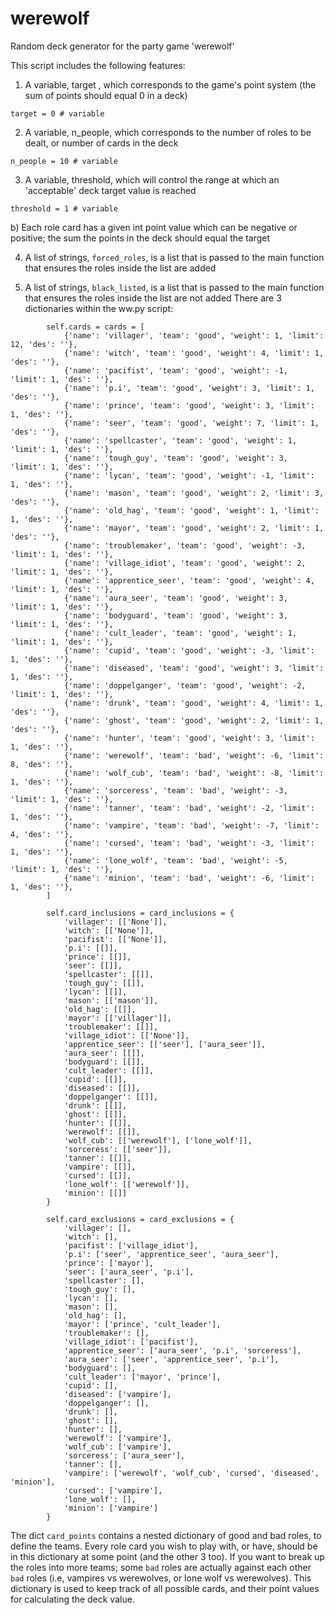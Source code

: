 # werewolf

Random deck generator for the party game 'werewolf' 

This script includes the following features:
1) A variable, target , which corresponds to the game's point system (the sum of points should equal 0 in a deck)
```
target = 0 # variable
```
2) A variable, n_people, which corresponds to the number of roles to be dealt, or number of cards in the deck
```
n_people = 10 # variable
```
3) A variable, threshold, which will control the range at which an 'acceptable' deck target value is reached
```
threshold = 1 # variable
```
  b) Each role card has a given int point value which can be negative or positive; the sum the points in the deck should equal the target
 
4) A list of strings, ```forced_roles```, is a list that is passed to the main function that ensures the roles inside the list are added 

5) A list of strings, ```black_listed```, is a list that is passed to the main function that ensures the roles inside the list are not added
There are 3 dictionaries within the ww.py script:

```
        self.cards = cards = [
            {'name': 'villager', 'team': 'good', 'weight': 1, 'limit': 12, 'des': ''},
            {'name': 'witch', 'team': 'good', 'weight': 4, 'limit': 1, 'des': ''},
            {'name': 'pacifist', 'team': 'good', 'weight': -1, 'limit': 1, 'des': ''},
            {'name': 'p.i', 'team': 'good', 'weight': 3, 'limit': 1, 'des': ''},
            {'name': 'prince', 'team': 'good', 'weight': 3, 'limit': 1, 'des': ''},
            {'name': 'seer', 'team': 'good', 'weight': 7, 'limit': 1, 'des': ''},
            {'name': 'spellcaster', 'team': 'good', 'weight': 1, 'limit': 1, 'des': ''},
            {'name': 'tough_guy', 'team': 'good', 'weight': 3, 'limit': 1, 'des': ''},
            {'name': 'lycan', 'team': 'good', 'weight': -1, 'limit': 1, 'des': ''},
            {'name': 'mason', 'team': 'good', 'weight': 2, 'limit': 3, 'des': ''},
            {'name': 'old_hag', 'team': 'good', 'weight': 1, 'limit': 1, 'des': ''},
            {'name': 'mayor', 'team': 'good', 'weight': 2, 'limit': 1, 'des': ''},
            {'name': 'troublemaker', 'team': 'good', 'weight': -3, 'limit': 1, 'des': ''},
            {'name': 'village_idiot', 'team': 'good', 'weight': 2, 'limit': 1, 'des': ''},
            {'name': 'apprentice_seer', 'team': 'good', 'weight': 4, 'limit': 1, 'des': ''},
            {'name': 'aura_seer', 'team': 'good', 'weight': 3, 'limit': 1, 'des': ''},
            {'name': 'bodyguard', 'team': 'good', 'weight': 3, 'limit': 1, 'des': ''},
            {'name': 'cult_leader', 'team': 'good', 'weight': 1, 'limit': 1, 'des': ''},
            {'name': 'cupid', 'team': 'good', 'weight': -3, 'limit': 1, 'des': ''},
            {'name': 'diseased', 'team': 'good', 'weight': 3, 'limit': 1, 'des': ''},
            {'name': 'doppelganger', 'team': 'good', 'weight': -2, 'limit': 1, 'des': ''},
            {'name': 'drunk', 'team': 'good', 'weight': 4, 'limit': 1, 'des': ''},
            {'name': 'ghost', 'team': 'good', 'weight': 2, 'limit': 1, 'des': ''},
            {'name': 'hunter', 'team': 'good', 'weight': 3, 'limit': 1, 'des': ''},
            {'name': 'werewolf', 'team': 'bad', 'weight': -6, 'limit': 8, 'des': ''},
            {'name': 'wolf_cub', 'team': 'bad', 'weight': -8, 'limit': 1, 'des': ''},
            {'name': 'sorceress', 'team': 'bad', 'weight': -3, 'limit': 1, 'des': ''},
            {'name': 'tanner', 'team': 'bad', 'weight': -2, 'limit': 1, 'des': ''},
            {'name': 'vampire', 'team': 'bad', 'weight': -7, 'limit': 4, 'des': ''},
            {'name': 'cursed', 'team': 'bad', 'weight': -3, 'limit': 1, 'des': ''},
            {'name': 'lone_wolf', 'team': 'bad', 'weight': -5, 'limit': 1, 'des': ''},
            {'name': 'minion', 'team': 'bad', 'weight': -6, 'limit': 1, 'des': ''},
        ]

        self.card_inclusions = card_inclusions = {
            'villager': [['None']],
            'witch': [['None']],
            'pacifist': [['None']],
            'p.i': [[]],
            'prince': [[]],
            'seer': [[]],
            'spellcaster': [[]],
            'tough_guy': [[]],
            'lycan': [[]],
            'mason': [['mason']],
            'old_hag': [[]],
            'mayor': [['villager']],
            'troublemaker': [[]],
            'village_idiot': [['None']],
            'apprentice_seer': [['seer'], ['aura_seer']],
            'aura_seer': [[]],
            'bodyguard': [[]],
            'cult_leader': [[]],
            'cupid': [[]],
            'diseased': [[]],
            'doppelganger': [[]],
            'drunk': [[]],
            'ghost': [[]],
            'hunter': [[]],
            'werewolf': [[]],
            'wolf_cub': [['werewolf'], ['lone_wolf']],
            'sorceress': [['seer']],
            'tanner': [[]],
            'vampire': [[]],
            'cursed': [[]],
            'lone_wolf': [['werewolf']],
            'minion': [[]]
        }

        self.card_exclusions = card_exclusions = {
            'villager': [],
            'witch': [],
            'pacifist': ['village_idiot'],
            'p.i': ['seer', 'apprentice_seer', 'aura_seer'],
            'prince': ['mayor'],
            'seer': ['aura_seer', 'p.i'],
            'spellcaster': [],
            'tough_guy': [],
            'lycan': [],
            'mason': [],
            'old_hag': [],
            'mayor': ['prince', 'cult_leader'],
            'troublemaker': [],
            'village_idiot': ['pacifist'],
            'apprentice_seer': ['aura_seer', 'p.i', 'sorceress'],
            'aura_seer': ['seer', 'apprentice_seer', 'p.i'],
            'bodyguard': [],
            'cult_leader': ['mayor', 'prince'],
            'cupid': [],
            'diseased': ['vampire'],
            'doppelganger': [],
            'drunk': [],
            'ghost': [],
            'hunter': [],
            'werewolf': ['vampire'],
            'wolf_cub': ['vampire'],
            'sorceress': ['aura_seer'],
            'tanner': [],
            'vampire': ['werewolf', 'wolf_cub', 'cursed', 'diseased', 'minion'],
            'cursed': ['vampire'],
            'lone_wolf': [],
            'minion': ['vampire']
        }
```
The dict ```card_points```  contains a nested dictionary of good and bad roles, to define the teams. Every role card you wish to play with, or have, should be in this dictionary at some point (and the other 3 too). If you want to break up the roles into more teams; some ```bad``` roles are actually against each other ```bad``` roles (i.e, vampires vs werewolves, or lone wolf vs werewolves). This dictionary is used to keep track of all possible cards, and their point values for calculating the deck value.



